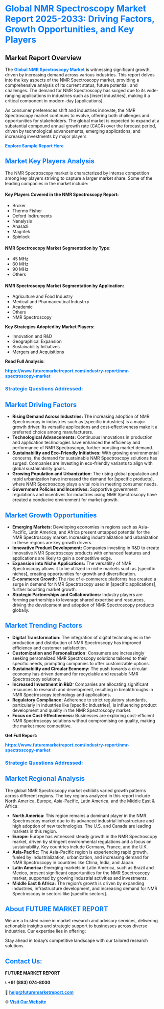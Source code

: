<h1 style="color: #007BFF;">Global NMR Spectroscopy Market Report 2025-2033: Driving Factors, Growth Opportunities, and Key Players</h1>

<section id="overview">
<h2>Market Report Overview</h2>
<p>The <a href="https://www.futuremarketreport.com/industry-report/nmr-spectroscopy-market" style="color: #007BFF; text-decoration: none;"><strong>Global NMR Spectroscopy Market</strong></a> is witnessing significant growth, driven by increasing demand across various industries. This report delves into the key aspects of the NMR Spectroscopy market, providing a comprehensive analysis of its current status, future potential, and challenges. The demand for NMR Spectroscopy has surged due to its wide-ranging applications in industries such as [insert industries], making it a critical component in modern-day [applications].</p>
<p>As consumer preferences shift and industries innovate, the NMR Spectroscopy market continues to evolve, offering both challenges and opportunities for stakeholders. The global market is expected to expand at a substantial compound annual growth rate (CAGR) over the forecast period, driven by technological advancements, emerging applications, and increasing investments by major players.</p>
</section>

<section id="overview">
<p><a href="https://www.futuremarketreport.com/request-sample/reportId=111785" style="color: #007BFF; text-decoration: none;"><strong>Explore Sample Report Here</strong></a></p>
</section>

<section id="key-players">
<h2 style="color: #007BFF;">Market Key Players Analysis</h2>
<p>The NMR Spectroscopy market is characterized by intense competition among key players striving to capture a larger market share. Some of the leading companies in the market include:</p>
<h4>Key Players Covered in the NMR Spectroscopy Report:</h4>
<ul><li>Bruker</li><li>Thermo Fisher</li><li>Oxford Indtruments</li><li>Nanalysis</li><li>Anasazi</li><li>Magritek</li><li>Spinlock</li></ul>
<h4>NMR Spectroscopy Market Segmentation by Type:</h4>
<ul><li>45 MHz</li><li>60 MHz</li><li>90 MHz</li><li>Others</li></ul>

<h4>NMR Spectroscopy Market Segmentation by Application:</h4>
<ul><li>Agriculture and Food Industry</li><li>Medical and Pharmaceutical Industrry</li><li>Academic</li><li>Others</li><li>NMR Spectroscopy</li></ul>
<p><strong>Key Strategies Adopted by Market Players:</strong></p>
<ul>
<li>Innovation and R&D</li>
<li>Geographical Expansion</li>
<li>Sustainability Initiatives</li>
<li>Mergers and Acquisitions</li>
</ul>
</section>

<section>
<p><strong>Read Full Analysis: </strong></p><a href="https://www.futuremarketreport.com/industry-report/nmr-spectroscopy-market" style="color: #007BFF; text-decoration: none;"><strong>https://www.futuremarketreport.com/industry-report/nmr-spectroscopy-market</strong></a>
<h3 style="color: #007BFF;">Strategic Questions Addressed:</h3>
</section>

<section id="driving-factors">
<h2 style="color: #007BFF;">Market Driving Factors</h2>
<ul>
<li><strong>Rising Demand Across Industries:</strong> The increasing adoption of NMR Spectroscopy in industries such as [specific industries] is a major growth driver. Its versatile applications and cost-effectiveness make it a preferred choice among manufacturers.</li>
<li><strong>Technological Advancements:</strong> Continuous innovations in production and application technologies have enhanced the efficiency and performance of NMR Spectroscopy, further boosting market demand.</li>
<li><strong>Sustainability and Eco-Friendly Initiatives:</strong> With growing environmental concerns, the demand for sustainable NMR Spectroscopy solutions has surged. Companies are investing in eco-friendly variants to align with global sustainability goals.</li>
<li><strong>Growing Population and Urbanization:</strong> The rising global population and rapid urbanization have increased the demand for [specific products], where NMR Spectroscopy plays a vital role in meeting consumer needs.</li>
<li><strong>Government Policies and Incentives:</strong> Supportive government regulations and incentives for industries using NMR Spectroscopy have created a conducive environment for market growth.</li>
</ul>
</section>

<section id="growth-opportunities">
<h2 style="color: #007BFF;">Market Growth Opportunities</h2>
<ul>
<li><strong>Emerging Markets:</strong> Developing economies in regions such as Asia-Pacific, Latin America, and Africa present untapped potential for the NMR Spectroscopy market. Increasing industrialization and urbanization in these regions are key growth drivers.</li>
<li><strong>Innovative Product Development:</strong> Companies investing in R&D to create innovative NMR Spectroscopy products with enhanced features and applications are likely to gain a competitive edge.</li>
<li><strong>Expansion into Niche Applications:</strong> The versatility of NMR Spectroscopy allows it to be utilized in niche markets such as [specific niches], creating opportunities for growth and diversification.</li>
<li><strong>E-commerce Growth:</strong> The rise of e-commerce platforms has created a surge in demand for NMR Spectroscopy used in [specific applications], further boosting market growth.</li>
<li><strong>Strategic Partnerships and Collaborations:</strong> Industry players are forming partnerships to leverage shared expertise and resources, driving the development and adoption of NMR Spectroscopy products globally.</li>
</ul>
</section>

<section id="trending-factors">
<h2 style="color: #007BFF;">Market Trending Factors</h2>
<ul>
<li><strong>Digital Transformation:</strong> The integration of digital technologies in the production and distribution of NMR Spectroscopy has improved efficiency and customer satisfaction.</li>
<li><strong>Customization and Personalization:</strong> Consumers are increasingly seeking personalized NMR Spectroscopy solutions tailored to their specific needs, prompting companies to offer customizable options.</li>
<li><strong>Sustainability and Circular Economy:</strong> The push towards a circular economy has driven demand for recyclable and reusable NMR Spectroscopy solutions.</li>
<li><strong>Increased Investment in R&D:</strong> Companies are allocating significant resources to research and development, resulting in breakthroughs in NMR Spectroscopy technology and applications.</li>
<li><strong>Regulatory Compliance:</strong> Adherence to strict regulatory standards, particularly in industries like [specific industries], is influencing product development and quality in the NMR Spectroscopy market.</li>
<li><strong>Focus on Cost-Effectiveness:</strong> Businesses are exploring cost-efficient NMR Spectroscopy solutions without compromising on quality, making the market more competitive.</li>
</ul>
</section>

<section>
<p><strong>Get Full Report: </strong></p><a href="https://www.futuremarketreport.com/industry-report/nmr-spectroscopy-market" style="color: #007BFF; text-decoration: none;"><strong>https://www.futuremarketreport.com/industry-report/nmr-spectroscopy-market</strong></a>
<h3 style="color: #007BFF;">Strategic Questions Addressed:</h3>
</section>


<section id="regional-analysis">
<h2 style="color: #007BFF;">Market Regional Analysis</h2>
<p>The global NMR Spectroscopy market exhibits varied growth patterns across different regions. The key regions analyzed in this report include North America, Europe, Asia-Pacific, Latin America, and the Middle East & Africa:</p>
<ul>
<li><strong>North America:</strong> This region remains a dominant player in the NMR Spectroscopy market due to its advanced industrial infrastructure and high adoption of new technologies. The U.S. and Canada are leading markets in this region.</li>
<li><strong>Europe:</strong> Europe has witnessed steady growth in the NMR Spectroscopy market, driven by stringent environmental regulations and a focus on sustainability. Key countries include Germany, France, and the U.K.</li>
<li><strong>Asia-Pacific:</strong> The Asia-Pacific region is experiencing rapid growth, fueled by industrialization, urbanization, and increasing demand for NMR Spectroscopy in countries like China, India, and Japan.</li>
<li><strong>Latin America:</strong> Emerging markets in Latin America, such as Brazil and Mexico, present significant opportunities for the NMR Spectroscopy market, supported by growing industrial activities and investments.</li>
<li><strong>Middle East & Africa:</strong> The region’s growth is driven by expanding industries, infrastructure development, and increasing demand for NMR Spectroscopy in sectors like [specific sectors].</li>
</ul>
</section>

<footer>
<h2 style="color: #007BFF;">About FUTURE MARKET REPORT</h2>
<p>We are a trusted name in market research and advisory services, delivering actionable insights and strategic support to businesses across diverse industries. Our expertise lies in offering:</p>

<p>Stay ahead in today’s competitive landscape with our tailored research solutions.</p>

<h2 style="color: #007BFF;">Contact Us:</h2>
<p><strong>FUTURE MARKET REPORT</strong></p>
<p>📞 <strong>+91 (883) 074-8030</strong></p>
<p>📧 <strong><a href="mailto:help@futuremarketreport.com" style="color: #007BFF;">help@futuremarketreport.com</a></strong></p>
<p>🌐 <strong><a href="https://www.futuremarketreport.com/" style="color: #007BFF;">Visit Our Website</a></strong></p>
</footer>